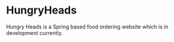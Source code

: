 # HungryHeads
Hungry Heads is a Spring based food ordering website which is in development currently.
